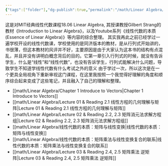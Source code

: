```yaml
---
{"tags":["folder"],"dg-publish":true,"permalink":"/math/Linear Algebra/Linear Algebra/","dgPassFrontmatter":true,"noteIcon":"","created":"2025-07-25T14:33:58.533+08:00","updated":"2025-08-02T15:19:32.364+08:00"}
---
```


这是对MIT经典线性代数课程18.06 Linear Algebra, 其授课教授Gilbert Strang的教材《Introduction to Linear Algebra》，以及Youtube系列《线性代数的本质(Essence of Linear Algebra)》等内容的综合整理。
其实我再此之前已经学过一遍学校开设的线性代数课，学校使用的是同济版本的教材，是从行列式开始讲的，书很薄，但这本教材的风评并不好，主要原因是由于大家认为这本书的结构有点混乱，并且并没有讲明白概念背后的目的。它第一章引入行列式的时候，就没有告诉学生，什么是“线性”和“线性代数”，也没有告诉学生，行列式能解决什么问题，导致学生不知道学线性代数有什么考试之外的意义
由于学过一次，所以这次是在一个更具全局视角下重新审视这门课程，在这里我按照一个我觉得好理解的角度和顺序综合起来变成了这些笔记，并且融入了自己的理解和整理。
- [[math/Linear Algebra/Chapter 1 Introduce to Vectors\|Chapter 1 Introduce to Vectors]]
- [[math/Linear Algebra/Lecture 01 & Reading 2.1 线性方程的几何理解与矩阵\|Lecture 01 & Reading 2.1 线性方程的几何理解与矩阵]]
- [[math/Linear Algebra/Lecture 02 & Reading 2.2, 2.3 矩阵消元法求解方程组\|Lecture 02 & Reading 2.2, 2.3 矩阵消元法求解方程组]]
- [[math/Linear Algebra/线性代数的本质：矩阵与线性变换\|线性代数的本质：矩阵与线性变换]]
- [[math/Linear Algebra/线性代数的本质：矩阵乘法与线性变换复合的联系\|线性代数的本质：矩阵乘法与线性变换复合的联系]]
- [[math/Linear Algebra/Lecture 03 & Reading 2.4, 2.5 矩阵乘法 逆矩阵\|Lecture 03 & Reading 2.4, 2.5 矩阵乘法 逆矩阵]]